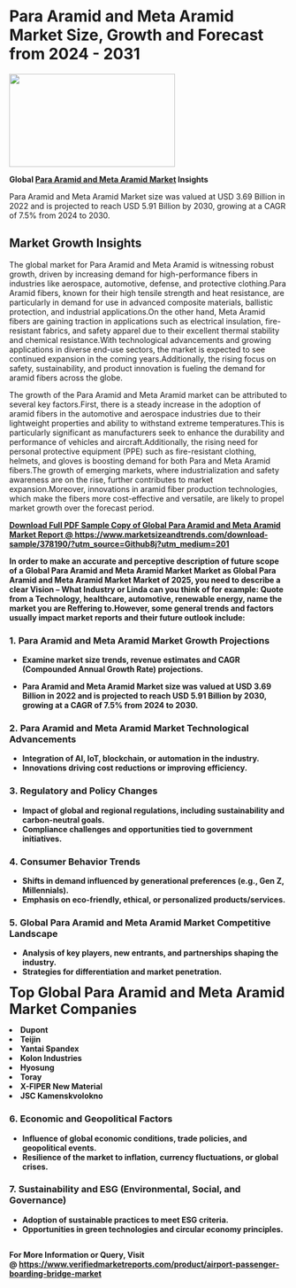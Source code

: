 <H1>Para Aramid and Meta Aramid Market Size, Growth and Forecast from 2024 - 2031</H1><img class="aligncenter size-medium wp-image-584254" src="https://thirdeyenews.in/wp-content/uploads/2024/09/Global-Market-Research-300x168.jpeg" alt="" width="300" height="168" /><p><strong>Global&nbsp;<a href="https://www.marketsizeandtrends.com/download-sample/378190/?utm_source=Github8j?utm_medium=201">Para Aramid and Meta Aramid Market</a> Insights</strong></p><p>Para Aramid and Meta Aramid Market size was valued at USD 3.69 Billion in 2022 and is projected to reach USD 5.91 Billion by 2030, growing at a CAGR of 7.5% from 2024 to 2030.</p><p><h2>Market Growth Insights</h2> <p>The global market for Para Aramid and Meta Aramid is witnessing robust growth, driven by increasing demand for high-performance fibers in industries like aerospace, automotive, defense, and protective clothing.Para Aramid fibers, known for their high tensile strength and heat resistance, are particularly in demand for use in advanced composite materials, ballistic protection, and industrial applications.On the other hand, Meta Aramid fibers are gaining traction in applications such as electrical insulation, fire-resistant fabrics, and safety apparel due to their excellent thermal stability and chemical resistance.With technological advancements and growing applications in diverse end-use sectors, the market is expected to see continued expansion in the coming years.Additionally, the rising focus on safety, sustainability, and product innovation is fueling the demand for aramid fibers across the globe.</p> <p><strong><a href="#"></a></strong></p> <p>The growth of the Para Aramid and Meta Aramid market can be attributed to several key factors.First, there is a steady increase in the adoption of aramid fibers in the automotive and aerospace industries due to their lightweight properties and ability to withstand extreme temperatures.This is particularly significant as manufacturers seek to enhance the durability and performance of vehicles and aircraft.Additionally, the rising need for personal protective equipment (PPE) such as fire-resistant clothing, helmets, and gloves is boosting demand for both Para and Meta Aramid fibers.The growth of emerging markets, where industrialization and safety awareness are on the rise, further contributes to market expansion.Moreover, innovations in aramid fiber production technologies, which make the fibers more cost-effective and versatile, are likely to propel market growth over the forecast period.<p><strong><a href="#"></p><p><span class=""><strong>Download Full PDF Sample Copy of Global Para Aramid and Meta Aramid Market Report</strong> @ <a href="https://www.marketsizeandtrends.com/download-sample/378190/?utm_source=Github8j?utm_medium=201" target="_blank">https://www.marketsizeandtrends.com/download-sample/378190/?utm_source=Github8j?utm_medium=201</a></span></p><p>In order to make an accurate and perceptive description of future scope of a Global&nbsp;Para Aramid and Meta Aramid Market Market as Global&nbsp;Para Aramid and Meta Aramid Market Market of 2025, you need to describe a clear Vision &ndash; What Industry or Linda can you think of for example: Quote from a Technology, healthcare, automotive, renewable energy, name the market you are Reffering to.However, some general trends and factors usually impact market reports and their future outlook include:</p><h3>1.&nbsp;<strong>Para Aramid and Meta Aramid Market Growth Projections</strong></h3><ul><li>Examine market size trends, revenue estimates and CAGR (Compounded Annual Growth Rate) projections.</li><li><p>Para Aramid and Meta Aramid Market size was valued at USD 3.69 Billion in 2022 and is projected to reach USD 5.91 Billion by 2030, growing at a CAGR of 7.5% from 2024 to 2030.</p></li></ul><h3>2.&nbsp;<strong>Para Aramid and Meta Aramid Market Technological Advancements</strong></h3><ul><li>Integration of AI, IoT, blockchain, or automation in the industry.</li><li>Innovations driving cost reductions or improving efficiency.</li></ul><h3>3.&nbsp;<strong>Regulatory and Policy Changes</strong></h3><ul><li>Impact of global and regional regulations, including sustainability and carbon-neutral goals.</li><li>Compliance challenges and opportunities tied to government initiatives.</li></ul><h3>4.&nbsp;<strong>Consumer Behavior Trends</strong></h3><ul><li>Shifts in demand influenced by generational preferences (e.g., Gen Z, Millennials).</li><li>Emphasis on eco-friendly, ethical, or personalized products/services.</li></ul><h3>5.&nbsp;<strong>Global Para Aramid and Meta Aramid Market Competitive Landscape</strong></h3><ul><li>Analysis of key players, new entrants, and partnerships shaping the industry.</li><li>Strategies for differentiation and market penetration.</li></ul><p data-pm-slice="1 1 []"><span style="color: inherit; font-family: inherit; font-size: 25px;">Top Global Para Aramid and Meta Aramid Market Companies</span></p><div class="" data-test-id=""><p><li>Dupont</li><li> Teijin</li><li> Yantai Spandex</li><li> Kolon Industries</li><li> Hyosung</li><li> Toray</li><li> X-FIPER New Material</li><li> JSC Kamenskvolokno</li></p></div><h3>6.&nbsp;<strong>Economic and Geopolitical Factors</strong></h3><ul><li>Influence of global economic conditions, trade policies, and geopolitical events.</li><li>Resilience of the market to inflation, currency fluctuations, or global crises.</li></ul><h3>7.&nbsp;<strong>Sustainability and ESG (Environmental, Social, and Governance)</strong></h3><ul><li>Adoption of sustainable practices to meet ESG criteria.</li><li>Opportunities in green technologies and circular economy principles.</li></ul><h2><strong style="font-size: 14px;">For More Information or Query, Visit @&nbsp;</strong><a style="background-color: #ffffff; font-size: 14px;" href="https://www.marketsizeandtrends.com/report/para-aramid-and-meta-aramid-market/" target="_blank">https://www.verifiedmarketreports.com/product/airport-passenger-boarding-bridge-market</a></h2>
